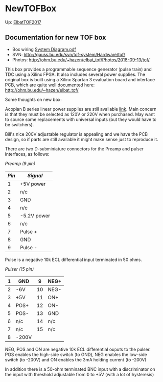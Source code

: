 # NewTOFBox
Up:  [ElbatTOF2017](ElbatTOF2017.md)

## Documentation for new TOF box


 * Box wiring [System Diagram.pdf](http://ohm.bu.edu/~hazen/elbat_tof/System%20Diagram.pdf)
 * SVN: http://gauss.bu.edu/svn/tof-system/Hardware/tof/
 * Photos: http://ohm.bu.edu/~hazen/elbat_tof/Photos/2018-09-13/tof/

This box provides a programmable sequence generator (pulse train) and TDC using a Xilinx FPGA.
It also includes several power supplies.  The original box is built using a Xilinx Spartan 3 evaluation board and interface PCB,
which are quite well documented here:  http://ohm.bu.edu/~hazen/elbat_tof/

Some thoughts on new box:

Acopian B series linear power supplies are still available [link](https://www.acopian.com/single-l-goldbox-m.html).  Main concern is that they must be selected as 120V or 220V when purchased.  May want to source some replacements with universal inputs (but they would have to be switchers).

Bill's nice 200V adjustable regulator is appealing and we have the PCB design, so if parts are still available it might make sense just to reproduce it.

There are two D-subminiature connectors for the Preamp and pulser interfaces, as follows:

*Preamp (9 pin)*


| *Pin* | *Signal* |
| ----- | -------- |
| 1         | +5V power    |
| 2         | n/c          |
| 3         | GND          |
| 4         | n/c          |
| 5         | -5.2V power  |
| 6         | n/c          |
| 7         | Pulse +      |
| 8         | GND          |
| 9         | Pulse -      |

Pulse is a negative 10k ECL differential input terminated in 50 ohms.

*Pulser (15 pin)*


|  1  | GND   |  9   | NEG+  |
|  -  | ---   |  -   | ----  |
|  2  | -6V   |  10  | NEG-  |
|  3  | +5V   |  11  | ON+   |
|  4  | POS+  |  12  | ON-   |
|  5  | POS-  |  13  | GND   |
|  6  | n/c   |  14  | n/c   |
|  7  | n/c   |  15  | n/c   |
|  8  | -200V |      |       |

NEG, POS and ON are negative 10k ECL differential ouputs to the pulser.
POS enables the high-side switch (to GND), NEG enables the low-side switch (to -200V)
and ON enables the 3mA holding current (to -200V)

In addition there is a 50-ohm terminated BNC input with a discriminator on the input with
threshold adjustable from 0 to +5V (with a lot of hysteresis)
